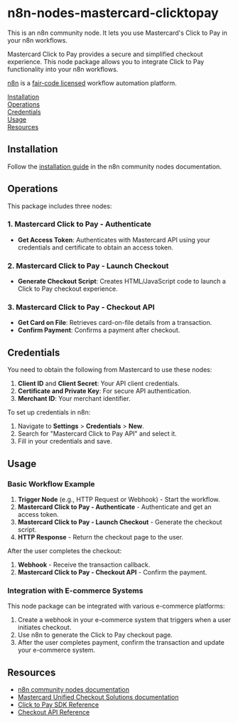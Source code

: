 # n8n-nodes-mastercard-clicktopay

This is an n8n community node. It lets you use Mastercard's Click to Pay in your n8n workflows.

Mastercard Click to Pay provides a secure and simplified checkout experience. This node package allows you to integrate Click to Pay functionality into your n8n workflows.

[n8n](https://n8n.io/) is a [fair-code licensed](https://docs.n8n.io/reference/license/) workflow automation platform.

[Installation](#installation)  
[Operations](#operations)  
[Credentials](#credentials)  
[Usage](#usage)  
[Resources](#resources)  

## Installation

Follow the [installation guide](https://docs.n8n.io/integrations/community-nodes/installation/) in the n8n community nodes documentation.

## Operations

This package includes three nodes:

### 1. Mastercard Click to Pay - Authenticate
- **Get Access Token**: Authenticates with Mastercard API using your credentials and certificate to obtain an access token.

### 2. Mastercard Click to Pay - Launch Checkout
- **Generate Checkout Script**: Creates HTML/JavaScript code to launch a Click to Pay checkout experience.

### 3. Mastercard Click to Pay - Checkout API
- **Get Card on File**: Retrieves card-on-file details from a transaction.
- **Confirm Payment**: Confirms a payment after checkout.

## Credentials

You need to obtain the following from Mastercard to use these nodes:

1. **Client ID** and **Client Secret**: Your API client credentials.
2. **Certificate and Private Key**: For secure API authentication.
3. **Merchant ID**: Your merchant identifier.

To set up credentials in n8n:

1. Navigate to **Settings** > **Credentials** > **New**.
2. Search for "Mastercard Click to Pay API" and select it.
3. Fill in your credentials and save.

## Usage

### Basic Workflow Example

1. **Trigger Node** (e.g., HTTP Request or Webhook) - Start the workflow.
2. **Mastercard Click to Pay - Authenticate** - Authenticate and get an access token.
3. **Mastercard Click to Pay - Launch Checkout** - Generate the checkout script.
4. **HTTP Response** - Return the checkout page to the user.

After the user completes the checkout:

1. **Webhook** - Receive the transaction callback.
2. **Mastercard Click to Pay - Checkout API** - Confirm the payment.

### Integration with E-commerce Systems

This node package can be integrated with various e-commerce platforms:

1. Create a webhook in your e-commerce system that triggers when a user initiates checkout.
2. Use n8n to generate the Click to Pay checkout page.
3. After the user completes payment, confirm the transaction and update your e-commerce system.

## Resources

* [n8n community nodes documentation](https://docs.n8n.io/integrations/community-nodes/)
* [Mastercard Unified Checkout Solutions documentation](https://developer.mastercard.com/unified-checkout-solutions/documentation/)
* [Click to Pay SDK Reference](https://developer.mastercard.com/unified-checkout-solutions/documentation/sdk-reference/)
* [Checkout API Reference](https://developer.mastercard.com/unified-checkout-solutions/documentation/api-reference/apis/#checkout-card-on-file-and-confirmations-api)
